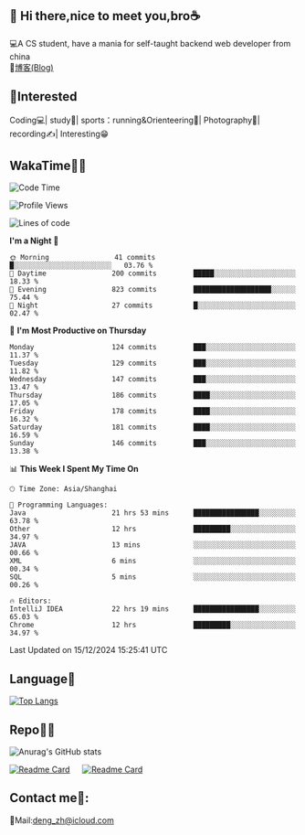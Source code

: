 👋 Hi there,nice to meet you,bro☕
---
💻A CS student, have a mania for self-taught backend web developer from china   
📌[博客(Blog)](https://github.com/HealUP/MyBlog)

 <!-- waka-box start -->
 <!-- waka-box end -->
 
🧲**Interested**
--
Coding💻| study📖| sports：running&Orienteering🏃‍| Photography📸| recording✍️| Interesting😁

WakaTime👨‍💻
---
<!--START_SECTION:waka-->
![Code Time](http://img.shields.io/badge/Code%20Time-2%2C254%20hrs%2044%20mins-blue)

![Profile Views](http://img.shields.io/badge/Profile%20Views-0-blue)

![Lines of code](https://img.shields.io/badge/From%20Hello%20World%20I%27ve%20Written-205.0%20thousand%20lines%20of%20code-blue)

**I'm a Night 🦉** 

```text
🌞 Morning                41 commits          █░░░░░░░░░░░░░░░░░░░░░░░░   03.76 % 
🌆 Daytime                200 commits         █████░░░░░░░░░░░░░░░░░░░░   18.33 % 
🌃 Evening                823 commits         ███████████████████░░░░░░   75.44 % 
🌙 Night                  27 commits          █░░░░░░░░░░░░░░░░░░░░░░░░   02.47 % 
```
📅 **I'm Most Productive on Thursday** 

```text
Monday                   124 commits         ███░░░░░░░░░░░░░░░░░░░░░░   11.37 % 
Tuesday                  129 commits         ███░░░░░░░░░░░░░░░░░░░░░░   11.82 % 
Wednesday                147 commits         ███░░░░░░░░░░░░░░░░░░░░░░   13.47 % 
Thursday                 186 commits         ████░░░░░░░░░░░░░░░░░░░░░   17.05 % 
Friday                   178 commits         ████░░░░░░░░░░░░░░░░░░░░░   16.32 % 
Saturday                 181 commits         ████░░░░░░░░░░░░░░░░░░░░░   16.59 % 
Sunday                   146 commits         ███░░░░░░░░░░░░░░░░░░░░░░   13.38 % 
```


📊 **This Week I Spent My Time On** 

```text
🕑︎ Time Zone: Asia/Shanghai

💬 Programming Languages: 
Java                     21 hrs 53 mins      ████████████████░░░░░░░░░   63.78 % 
Other                    12 hrs              █████████░░░░░░░░░░░░░░░░   34.97 % 
JAVA                     13 mins             ░░░░░░░░░░░░░░░░░░░░░░░░░   00.66 % 
XML                      6 mins              ░░░░░░░░░░░░░░░░░░░░░░░░░   00.34 % 
SQL                      5 mins              ░░░░░░░░░░░░░░░░░░░░░░░░░   00.26 % 

🔥 Editors: 
IntelliJ IDEA            22 hrs 19 mins      ████████████████░░░░░░░░░   65.03 % 
Chrome                   12 hrs              █████████░░░░░░░░░░░░░░░░   34.97 % 
```


 Last Updated on 15/12/2024 15:25:41 UTC
<!--END_SECTION:waka-->

Language🚀
---
[![Top Langs](https://github-readme-stats.vercel.app/api/top-langs/?username=HealUP&layout=compact&hide_border=true)](https://github.com/HealUP)

Repo🧑‍💻
---
![Anurag's GitHub stats](https://github-readme-stats.vercel.app/api?username=HealUP&count_private=true&show_icons=true&theme=gruvbox&hide_border=true) 

[![Readme Card](https://github-readme-stats.vercel.app/api/pin/?username=HealUP&repo=InternetEy&theme=transparent)](https://github.com/HealUP/InternetEy) &emsp;
[![Readme Card](https://github-readme-stats.vercel.app/api/pin/?username=HealUP&repo=CampusExperience&theme=transparent)](https://github.com/HealUP/CampusExperience)


Contact me📱:
---
📮Mail:deng_zh@icloud.com  
